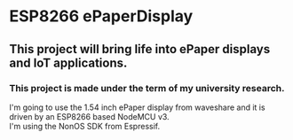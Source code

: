 # ESP8266 ePaperDisplay<br>
## This project will bring life into ePaper displays and IoT applications.<br>
### This project is made under the term of my university research.
I'm going to use the 1.54 inch ePaper display from waveshare and it is driven by an ESP8266 based NodeMCU v3.<br>
I'm using the NonOS SDK from Espressif.<br>
